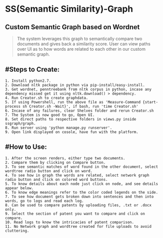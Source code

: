 # SS(Semantic Similarity)-Graph
Custom Semantic Graph based on Wordnet
--------------------------------------

> The system leverages this graph to semantically compare two documents and gives back a similarity score.
> User can view paths over UI as to how words are related to each other in our custom semantic graph.

#Steps to Create:
-------------------
	1. Install python2.7.
	2. Download nltk package in python via pip-install/easy-install.
    3. Get wordnet, penntreebank from nltk corpus in python, incase any dependency missed get it using nltk.download() > dependency.
    4. Run Creator.sh to create graphdata.
    5. If using Powershell, run the above file as 'Measure-Command {start-process sh Creator.sh -Wait}', if bash, run 'time Creator.sh'
    6. Incase of any failures, clear Shelves folder and rerun Creator.sh
    7. The System is now good to go, Open UI.
    8. Set direct paths to respective folders in views.py inside ssgraph/graph.
    8. Run server using 'python manage.py runserver'.
    9. Open link displayed on cosole, have fun with the platform.

#How to Use:
-------------------
    1. After the screen renders, either type two documents.
    2. Compare them by clicking on Compare button.
    3. To see semantic matches of word found in the other document, select wordtree radio button and click on word.
    4. To see how in graph the words are related, select network graph radio button and click on colored word buttons.
    5. To know details about each node just click on node, and see details appear below.
    6. To know edge meanings refer to the color coded legends on the side.
    7. To see how document gets broken down into sentences and then into words, go to logs and read each log.
    8. Can be used to compare patents by uploading files, .txt or .docx only.
    9. Select the section of patent you want to compare and click on compare.
    10. Read logs to know the intricacies of patent comparison.
    11. No Network graph and wordtree created for file uploads to avoid cluttering.